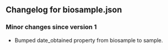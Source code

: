 ## Changelog for biosample.json

### Minor changes since version 1

* Bumped date_obtained property from biosample to sample.
